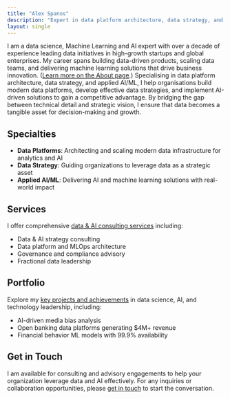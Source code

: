 ```yaml
---
title: "Alex Spanos"
description: "Expert in data platform architecture, data strategy, and applied AI/ML"
layout: single
---
```


I am a data science, Machine Learning and AI expert with over a decade of experience leading data initiatives in high-growth startups and global enterprises. My career spans building data-driven products, scaling data teams, and delivering machine learning solutions that drive business innovation. ([Learn more on the About page](/about/).) Specialising in data platform architecture, data strategy, and applied AI/ML, I help organisations build modern data platforms, develop effective data strategies, and implement AI-driven solutions to gain a competitive advantage. By bridging the gap between technical detail and strategic vision, I ensure that data becomes a tangible asset for decision-making and growth.

## Specialties

- **Data Platforms**: Architecting and scaling modern data infrastructure for analytics and AI
- **Data Strategy**: Guiding organizations to leverage data as a strategic asset  
- **Applied AI/ML**: Delivering AI and machine learning solutions with real-world impact

## Services

I offer comprehensive [data & AI consulting services](/services/) including:

- Data & AI strategy consulting
- Data platform and MLOps architecture
- Governance and compliance advisory
- Fractional data leadership

## Portfolio

Explore my [key projects and achievements](/portfolio/) in data science, AI, and technology leadership, including:

- AI-driven media bias analysis
- Open banking data platforms generating $4M+ revenue
- Financial behavior ML models with 99.9% availability

## Get in Touch

I am available for consulting and advisory engagements to help your organization leverage data and AI effectively. For any inquiries or collaboration opportunities, please [get in touch](/contact/) to start the conversation.
